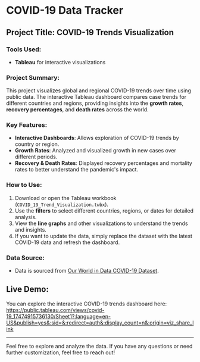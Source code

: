 # COVID-19 Data Tracker

## Project Title: COVID-19 Trends Visualization

### Tools Used:
- **Tableau** for interactive visualizations

### Project Summary:
This project visualizes global and regional COVID-19 trends over time using public data. The interactive Tableau dashboard compares case trends for different countries and regions, providing insights into the **growth rates**, **recovery percentages**, and **death rates** across the world.

### Key Features:
- **Interactive Dashboards**: Allows exploration of COVID-19 trends by country or region.
- **Growth Rates**: Analyzed and visualized growth in new cases over different periods.
- **Recovery & Death Rates**: Displayed recovery percentages and mortality rates to better understand the pandemic's impact.

### How to Use:
1. Download or open the Tableau workbook (`COVID_19_Trend_Visualization.twbx`).
2. Use the **filters** to select different countries, regions, or dates for detailed analysis.
3. View the **line graphs** and other visualizations to understand the trends and insights.
4. If you want to update the data, simply replace the dataset with the latest COVID-19 data and refresh the dashboard.

### Data Source:
- Data is sourced from [Our World in Data COVID-19 Dataset](https://ourworldindata.org/covid-cases).

## Live Demo:
You can explore the interactive COVID-19 trends dashboard here: https://public.tableau.com/views/covid-19_17474915736130/Sheet1?:language=en-US&publish=yes&:sid=&:redirect=auth&:display_count=n&:origin=viz_share_link 

---

Feel free to explore and analyze the data. If you have any questions or need further customization, feel free to reach out!

